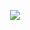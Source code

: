 <p align="center"> 
<a target="_blank" rel="noopener noreferrer" href="http://www.altterra.space/">
<img src="http://altterra.space/images/AltterraGit.png">
</a>
